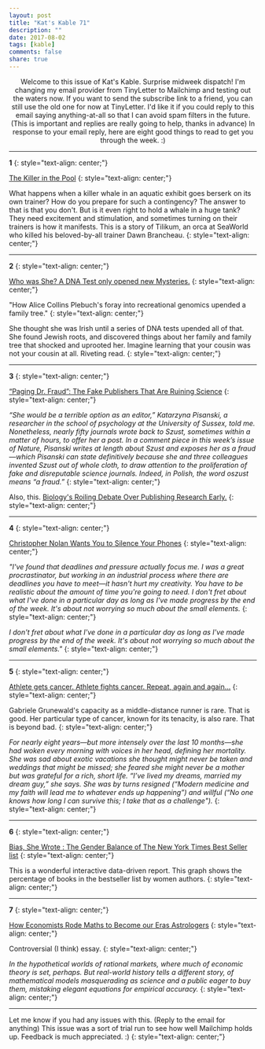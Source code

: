 ```yaml
---
layout: post
title: "Kat's Kable 71"
description: ""
date: 2017-08-02
tags: [kable]
comments: false
share: true
---
```



<center>Welcome to this issue of Kat's Kable. Surprise midweek dispatch! I'm changing my email provider from TinyLetter to Mailchimp and testing out the waters now. If you want to send the subscribe link to a friend, you can still use the old one for now at TinyLetter. I'd like it if you could reply to this email saying anything-at-all so that I can avoid spam filters in the future. (This is important and replies are really going to help, thanks in advance) In response to your email reply, here are eight good things to read to get you through the week. :)</center>

* * *

**1**
{: style="text-align: center;"}

[The Killer in the Pool](https://www.outsideonline.com/1924946/killer-pool)
{: style="text-align: center;"}


What happens when a killer whale in an aquatic exhibit goes berserk on its own trainer? How do you prepare for such a contingency? The answer to that is that you don't. But is it even right to hold a whale in a huge tank? They need excitement and stimulation, and sometimes turning on their trainers is how it manifests. This is a story of Tilikum, an orca at SeaWorld who killed his beloved-by-all trainer Dawn Brancheau.
{: style="text-align: center;"}
* * *

**2**
{: style="text-align: center;"}

[Who was She? A DNA Test only opened new Mysteries.](https://www.washingtonpost.com/graphics/2017/lifestyle/she-thought-she-was-irish-until-a-dna-test-opened-a-100-year-old-mystery/?utm_term=.8f92df454ddb)
{: style="text-align: center;"}

"How Alice Collins Plebuch's foray into recreational genomics upended a family tree."
{: style="text-align: center;"}


She thought she was Irish until a series of DNA tests upended all of that. She found Jewish roots, and discovered things about her family and family tree that shocked and uprooted her. Imagine learning that your cousin was not your cousin at all. Riveting read.
{: style="text-align: center;"}

* * *

**3**
{: style="text-align: center;"}

[“Paging Dr. Fraud”: The Fake Publishers That Are Ruining Science](http://www.newyorker.com/tech/elements/paging-dr-fraud-the-fake-publishers-that-are-ruining-science)	
{: style="text-align: center;"}

_“She would be a terrible option as an editor,” Katarzyna Pisanski, a researcher in the school of psychology at the University of Sussex, told me. Nonetheless, nearly fifty journals wrote back to Szust, sometimes within a matter of hours, to offer her a post. In a comment piece in this week’s issue of Nature, Pisanski writes at length about Szust and exposes her as a fraud—which Pisanski can state definitively because she and three colleagues invented Szust out of whole cloth, to draw attention to the proliferation of fake and disreputable science journals. Indeed, in Polish, the word oszust means “a fraud.”_
{: style="text-align: center;"}

Also, this. [Biology's Roiling Debate Over Publishing Research Early.](https://www.wired.com/story/biologys-roiling-debate-over-publishing-preprint-research-early/)
{: style="text-align: center;"}

* * *

**4**
{: style="text-align: center;"}

[Christopher Nolan Wants You to Silence Your Phones](http://www.esquire.com/entertainment/movies/a55985/christopher-nolan-interview/)
{: style="text-align: center;"}

_"I've found that deadlines and pressure actually focus me. I was a great procrastinator, but working in an industrial process where there are deadlines you have to meet—it hasn't hurt my creativity. You have to be realistic about the amount of time you're going to need. I don't fret about what I've done in a particular day as long as I've made progress by the end of the week. It's about not worrying so much about the small elements._
{: style="text-align: center;"}

_I don't fret about what I've done in a particular day as long as I've made progress by the end of the week. It's about not worrying so much about the small elements."_
{: style="text-align: center;"}

* * *

**5**
{: style="text-align: center;"}

[Athlete gets cancer. Athlete fights cancer. Repeat, again and again...](https://www.si.com/more-sports/2017/07/10/gabriele-grunewald-cancer-fight-runner)
{: style="text-align: center;"}

Gabriele Grunewald's capacity as a middle-distance runner is rare. That is good. Her particular type of cancer, known for its tenacity, is also rare. That is beyond bad.
{: style="text-align: center;"}

_For nearly eight years—but more intensely over the last 10 months—she had woken every morning with voices in her head, defining her mortality. She was sad about exotic vacations she thought might never be taken and weddings that might be missed; she feared she might never be a mother but was grateful for a rich, short life. “I’ve lived my dreams, married my dream guy,” she says. She was by turns resigned (“Modern medicine and my faith will lead me to whatever ends up happening”) and willful (“No one knows how long I can survive this; I take that as a challenge")._
{: style="text-align: center;"}

* * *

**6**
{: style="text-align: center;"}

[Bias, She Wrote : The Gender Balance of The New York Times Best Seller list](https://pudding.cool/2017/06/best-sellers/index.html)
{: style="text-align: center;"}

This is a wonderful interactive data-driven report. This graph shows the percentage of books in the bestseller list by women authors.
{: style="text-align: center;"}

* * *

**7**
{: style="text-align: center;"}

[How Economists Rode Maths to Become our Eras Astrologers](https://aeon.co/essays/how-economists-rode-maths-to-become-our-era-s-astrologers)
{: style="text-align: center;"}

Controversial (I think) essay. 
{: style="text-align: center;"}

_In the hypothetical worlds of rational markets, where much of economic theory is set, perhaps. But real-world history tells a different story, of mathematical models masquerading as science and a public eager to buy them, mistaking elegant equations for empirical accuracy._
{: style="text-align: center;"}

* * *

Let me know if you had any issues with this. (Reply to the email for anything) This issue was a sort of trial run to see how well Mailchimp holds up. Feedback is much appreciated. :)
{: style="text-align: center;"}


